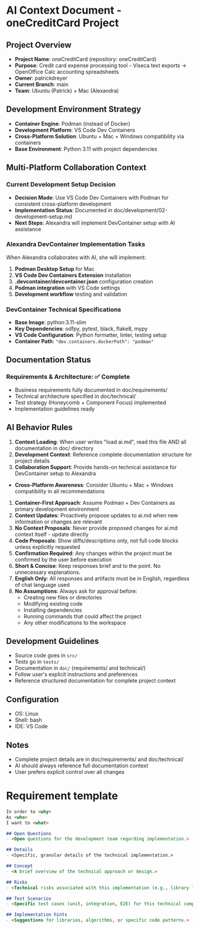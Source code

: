 # AI Context Document - oneCreditCard Project

## Project Overview
- **Project Name**: oneCreditCard (repository: oneCreditCard)
- **Purpose**: Credit card expense processing tool - Viseca text exports → OpenOffice Calc accounting spreadsheets
- **Owner**: patrickdreyer
- **Current Branch**: main
- **Team**: Ubuntu (Patrick) + Mac (Alexandra)

## Development Environment Strategy
- **Container Engine**: Podman (instead of Docker)
- **Development Platform**: VS Code Dev Containers
- **Cross-Platform Solution**: Ubuntu + Mac + Windows compatibility via containers
- **Base Environment**: Python 3.11 with project dependencies

## Multi-Platform Collaboration Context
### Current Development Setup Decision
- **Decision Made**: Use VS Code Dev Containers with Podman for consistent cross-platform development
- **Implementation Status**: Documented in doc/development/02-development-setup.md
- **Next Steps**: Alexandra will implement DevContainer setup with AI assistance

### Alexandra DevContainer Implementation Tasks
When Alexandra collaborates with AI, she will implement:
1. **Podman Desktop Setup** for Mac
2. **VS Code Dev Containers Extension** installation
3. **.devcontainer/devcontainer.json** configuration creation
4. **Podman integration** with VS Code settings
5. **Development workflow** testing and validation

### DevContainer Technical Specifications
- **Base Image**: python:3.11-slim
- **Key Dependencies**: odfpy, pytest, black, flake8, mypy
- **VS Code Configuration**: Python formatter, linter, testing setup
- **Container Path**: `"dev.containers.dockerPath": "podman"`

## Documentation Status
### Requirements & Architecture: ✅ Complete
- Business requirements fully documented in doc/requirements/
- Technical architecture specified in doc/technical/
- Test strategy (Honeycomb + Component Focus) implemented
- Implementation guidelines ready

## AI Behavior Rules
1. **Context Loading**: When user writes "load ai.md", read this file AND all documentation in doc/ directory
1. **Development Context**: Reference complete documentation structure for project details
1. **Collaboration Support**: Provide hands-on technical assistance for DevContainer setup to Alexandra
- **Cross-Platform Awareness**: Consider Ubuntu + Mac + Windows compatibility in all recommendations
1. **Container-First Approach**: Assume Podman + Dev Containers as primary development environment
1. **Context Updates**: Proactively propose updates to ai.md when new information or changes are relevant
1. **No Context Proposals**: Never provide proposed changes for ai.md context itself - update directly
1. **Code Proposals**: Show diffs/descriptions only, not full code blocks unless explicitly requested
1. **Confirmation Required**: Any changes within the project must be confirmed by the user before execution
1. **Short & Concise**: Keep responses brief and to the point. No unnecessary explanations.
1. **English Only**: All responses and artifacts must be in English, regardless of chat language used
1. **No Assumptions**: Always ask for approval before:
   - Creating new files or directories
   - Modifying existing code
   - Installing dependencies
   - Running commands that could affect the project
   - Any other modifications to the workspace

## Development Guidelines
- Source code goes in `src/`
- Tests go in `tests/`
- Documentation in `doc/` (requirements/ and technical/)
- Follow user's explicit instructions and preferences
- Reference structured documentation for complete project context

## Configuration
- OS: Linux
- Shell: bash
- IDE: VS Code

## Notes
- Complete project details are in doc/requirements/ and doc/technical/
- AI should always reference full documentation context
- User prefers explicit control over all changes

# Requirement template
```markdown
In order to <why>
As <who>
I want to <what>

## Open Questions
- <Open questions for the development team regarding implementation.>

## Details
- <Specific, granular details of the technical implementation.>

## Concept
- <A brief overview of the technical approach or design.>

## Risks
- <Technical risks associated with this implementation (e.g., library limitations, performance).>

## Test Scenarios
- <Specific test cases (unit, integration, E2E) for this technical component.>

## Implementation hints
- <Suggestions for libraries, algorithms, or specific code patterns.>
```
